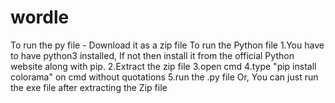 # wordle
 To run the py file - Download it as a zip file To run the Python file
  1.You have to have python3 installed, If not then install it from the official Python website along with pip.
  2.Extract the zip file
  3.open cmd
  4.type "pip install colorama" on cmd without quotations
  5.run the .py file
 Or, You can just run the exe file after extracting the Zip file
